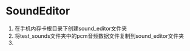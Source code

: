 # SoundEditor

1. 在手机内存卡根目录下创建sound_editor文件夹
2. 将test_sounds文件夹中的pcm音频数据文件复制到sound_editor文件夹
3. ![]()